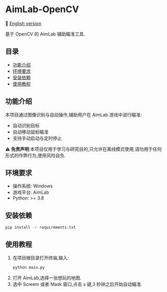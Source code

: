 # AimLab-OpenCV

📘 [English version](../README.md)

基于 OpenCV 的 AimLab 辅助瞄准工具.

## 目录
- [功能介绍](#功能介绍)
- [环境要求](#环境要求)
- [安装依赖](#安装依赖)
- [使用教程](#使用教程)

## 功能介绍

本项目通过图像识别与自动操作,辅助用户在 AimLab 游戏中进行瞄准:

- 自动识别目标  
- 自动移动鼠标瞄准  
- 支持手动启动与定时停止  

⚠️ **免责声明**:本项目仅用于学习与研究目的,只允许在离线模式使用,请勿用于任何形式的作弊行为,使用风险自负.

## 环境要求

- 操作系统: Windows
- 游戏平台: AimLab
- Python: >= 3.8  

## 安装依赖

```bash
pip install -r requirements.txt
```

## 使用教程
1. 在项目根目录打开终端,输入:
    ```bash
    python main.py
    ```
2. 打开 AimLab,选择一张想玩的地图.
3. 选中 Screem 或者 Mask 窗口,点击 s 键,3 秒钟之后开始自动瞄准.